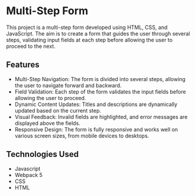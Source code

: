 # Multi-Step Form

This project is a multi-step form developed using HTML, CSS, and JavaScript. The aim is to create a form that guides the user through several steps, validating input fields at each step before allowing the user to proceed to the next.

## Features

- Multi-Step Navigation: The form is divided into several steps, allowing the user to navigate forward and backward.
- Field Validation: Each step of the form validates the input fields before allowing the user to proceed.
- Dynamic Content Updates: Titles and descriptions are dynamically updated based on the current step.
- Visual Feedback: Invalid fields are highlighted, and error messages are displayed above the fields.
- Responsive Design: The form is fully responsive and works well on various screen sizes, from mobile devices to desktops.
## Technologies Used
- Javascript
- Webpack 5
- CSS
- HTML

